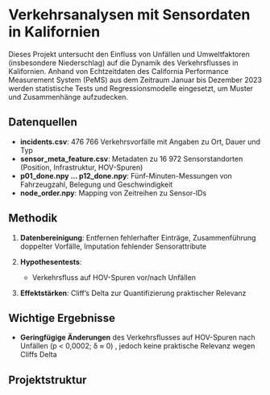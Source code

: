 # Verkehrsanalysen mit Sensordaten in Kalifornien

Dieses Projekt untersucht den Einfluss von Unfällen und Umweltfaktoren (insbesondere Niederschlag) auf die Dynamik des Verkehrsflusses in Kalifornien. Anhand von Echtzeitdaten des California Performance Measurement System (PeMS) aus dem Zeitraum Januar bis Dezember 2023 werden statistische Tests und Regressionsmodelle eingesetzt, um Muster und Zusammenhänge aufzudecken.

## Datenquellen

- **incidents.csv**: 476 766 Verkehrsvorfälle mit Angaben zu Ort, Dauer und Typ  
- **sensor_meta_feature.csv**: Metadaten zu 16 972 Sensorstandorten (Position, Infrastruktur, HOV-Spuren)  
- **p01_done.npy … p12_done.npy**: Fünf-Minuten-Messungen von Fahrzeugzahl, Belegung und Geschwindigkeit  
- **node_order.npy**: Mapping von Zeitreihen zu Sensor-IDs  

## Methodik

1. **Datenbereinigung**: Entfernen fehlerhafter Einträge, Zusammenführung doppelter Vorfälle, Imputation fehlender Sensorattribute  
2. **Hypothesentests**:  
   - Verkehrsfluss auf HOV-Spuren vor/nach Unfällen  

3. **Effektstärken**: Cliff’s Delta zur Quantifizierung praktischer Relevanz  

## Wichtige Ergebnisse

- **Geringfügige Änderungen** des Verkehrsflusses auf HOV-Spuren nach Unfällen (p < 0,0002; δ ≈ 0) , jedoch keine praktische Relevanz wegen Cliffs Delta

## Projektstruktur


